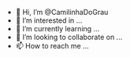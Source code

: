 - 👋 Hi, I’m @CamilinhaDoGrau
- 👀 I’m interested in ...
- 🌱 I’m currently learning ...
- 💞️ I’m looking to collaborate on ...
- 📫 How to reach me ...

<!---
CamilinhaDoGrau/CamilinhaDoGrau is a ✨ special ✨ repository because its `README.md` (this file) appears on your GitHub profile.
You can click the Preview link to take a look at your changes.
--->
